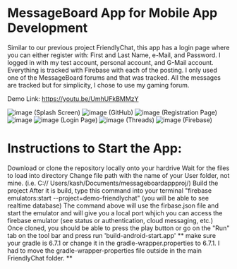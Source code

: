 # MessageBoard App for Mobile App Development
Similar to our previous project FriendlyChat, this app has a login page where you can either register with: First and Last Name, e-Mail, and Password. I logged in with my test account, personal account, and G-Mail account. Everything is tracked with Firebase with each of the posting. I only used one of the MessageBoard forums and that was tracked. All the messages are tracked but for simplicity, I chose to use my gaming forum.

Demo Link: https://youtu.be/UmhUFkBMMzY

![image](https://user-images.githubusercontent.com/60675989/125956715-8f77bec6-7df4-4380-9795-cfe090352867.png) (Splash Screen)
![image](https://user-images.githubusercontent.com/60675989/125956747-5bc57d83-ba32-4719-a0d1-5deddaf4bf49.png) (GitHub)
![image](https://user-images.githubusercontent.com/60675989/125956797-56193776-f3ae-4e74-a7f4-56244b770ab8.png) (Registration Page)
![image](https://user-images.githubusercontent.com/60675989/125956985-d257b676-1497-4c79-a05c-f2bc625d4916.png) ![image](https://user-images.githubusercontent.com/60675989/125957064-e59b2f08-7190-4a22-b51b-42f27f26af1d.png) (Login Page)
![image](https://user-images.githubusercontent.com/60675989/125957135-7a871391-bd27-46a7-8c5f-c851958380db.png) (Threads)
![image](https://user-images.githubusercontent.com/60675989/125958948-f8ea4896-1cb9-430e-8e25-a2dabad416c8.png) (Firebase)


# Instructions to Start the App:
Download or clone the repository locally onto your hardrive
Wait for the files to load into directory
Change file path with the name of your User folder, not mine. (i.e. C:// Users/kash/Documents/messageboardappproj/)
Build the project
After it is build, type this command into your terminal "firebase emulators:start --project=demo-friendlychat" (you will be able to see realtime database)
The command above will use the firbase.json file and start the emulator and will give you a local port whjich you can access the firebase emulator (see status or authentication, cloud messaging, etc.) Once cloned, you should be able to press the play button or go on the "Run" tab on the tool bar and press run 'build-android-start.app'
** make sure your gradle is 6.7.1 or change it in the gradle-wrapper.properties to 6.7.1. I had to move the gradle-wrapper-properties file outside in the main FriendlyChat folder. **
